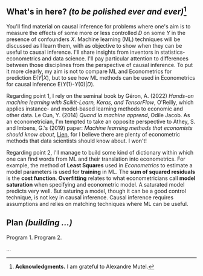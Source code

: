 ## What's in here? _(to be polished ever and ever)_[^1]

You'll find material on causal inference for problems where one's aim is to measure the effects of some more or less controlled _D_ on some _Y_ in the presence of confounders _X_. Machine learning (ML) techniques will be discussed as I learn them, with as objective to show when they can be useful to causal inference. I'll share insights from inventors in statistics-econometrics and data science. I'll pay particular attention to differences between those disciplines from the perspective of causal inference. To put it more clearly, my aim is not to compare ML and Econometrics for prediction E(_Y_|_X_), but to see how ML methods can be used in Econometrics for causal inference E(_Y_(1)-_Y_(0)|_D_).

Regarding point 1, I rely on the seminal book by Géron, A. (2022) _Hands-on machine learning with Scikit-Learn, Keras, and TensorFlow_, O'Reilly, which applies instance- and model-based learning methods to economic and other data. Le Cun, Y. (2014) _Quand la machine apprend_, Odile Jacob. As an econometrician, I'm tempted to take an opposite perspective to Athey, S. and Imbens, G.'s (2019) paper: _Machine learning methods that economists should know about_,  [Lien](https://www.annualreviews.org/doi/10.1146/annurev-economics-080217-053433 "Athey, S., Imbens, G. (2019)"), for I believe there are plenty of econometric methods that data scientists should know about. I won't! 

Regarding point 2, I'll manage to build some kind of dictionary within which one can find words from ML and their translation into econometrics. For example, the method of __Least Squares__ used in _Econometrics_ to estimate a model parameters is used for __training__ in ML. The __sum of squared residuals__ is the __cost function__. __Overfitting__ relates to what econometricians call __model saturation__ when specifying and econometric model. A saturated model predicts very well. But saturing a model, though it can be a good control technique, is not key in causal inference. Causal inference requires assumptions and relies on matching techniques where ML can be useful. 

## Plan _(building ...)_

Program 1.
Program 2.

...

[^1]: __Acknowledgments.__ I am grateful to Alexandre Mutel.
